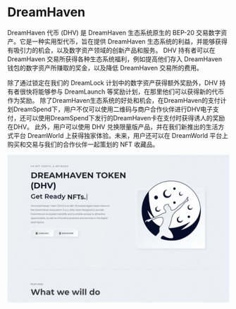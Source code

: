 # DreamHaven

DreamHaven 代币 (DHV) 是 DreamHaven 生态系统原生的 BEP-20 交易数字资产。它是一种实用型代币，旨在提供 DreamHaven 生态系统的利益，并能够获得有吸引力的机会，以及数字资产领域的创新产品和服务。
DHV 持有者可以在 DreamHaven 交易所获得各种生态系统福利，例如提高他们存入 DreamHaven 钱包的数字资产所赚取的奖金，以及降低 DreamHaven 交易所的费用。

除了通过锁定在我们的 DreamLock 计划中的数字资产获得额外奖励外，DHV 持有者很快将能够参与 DreamLaunch 等奖励计划，在那里他们可以获得新的代币作为奖励。
除了DreamHaven生态系统的好处和机会，在DreamHaven的支付计划DreamSpend下，用户不仅可以使用二维码与商户合作伙伴进行DHV电子支付，还可以使用DreamSpend下发行的DreamHaven卡在支付时获得诱人的奖励在DHV。
此外，用户可以使用 DHV 兑换限量版产品，并在我们新推出的生活方式平台 DreamWorld 上获得独家体验。未来，用户还可以在 DreamWorld 平台上购买和交易与我们的合作伙伴一起策划的 NFT 收藏品。

![dreamhaven-dapp-collectibles-bsc-image1_e0ace6477b63b76e7452bdcce7459d3f](dreamhaven-dapp-collectibles-bsc-image1_e0ace6477b63b76e7452bdcce7459d3f.png)
